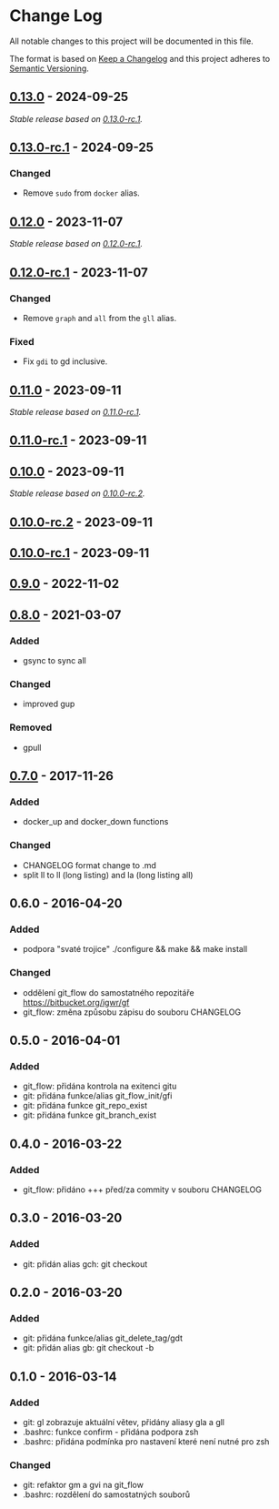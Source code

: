 # Change Log
All notable changes to this project will be documented in this file.

The format is based on [Keep a Changelog](http://keepachangelog.com/)
and this project adheres to [Semantic Versioning](http://semver.org/).

## [0.13.0] - 2024-09-25

_Stable release based on [0.13.0-rc.1]._

## [0.13.0-rc.1] - 2024-09-25

### Changed

- Remove `sudo` from `docker` alias.

## [0.12.0] - 2023-11-07

_Stable release based on [0.12.0-rc.1]._

## [0.12.0-rc.1] - 2023-11-07

### Changed

- Remove `graph` and `all` from the `gll` alias.

### Fixed

- Fix `gdi` to gd inclusive.

## [0.11.0] - 2023-09-11

_Stable release based on [0.11.0-rc.1]._

## [0.11.0-rc.1] - 2023-09-11

## [0.10.0] - 2023-09-11

_Stable release based on [0.10.0-rc.2]._

## [0.10.0-rc.2] - 2023-09-11

## [0.10.0-rc.1] - 2023-09-11

## [0.9.0] - 2022-11-02

## [0.8.0] - 2021-03-07
### Added
 - gsync to sync all

### Changed
 - improved gup

### Removed
 - gpull

## [0.7.0] - 2017-11-26
### Added
 - docker_up and docker_down functions

### Changed
 - CHANGELOG format change to .md
 - split ll to ll (long listing) and la (long listing all)

## 0.6.0 - 2016-04-20
### Added
 - podpora "svaté trojice" ./configure && make && make install

### Changed
 - oddělení git_flow do samostatného repozitáře https://bitbucket.org/igwr/gf
 - git_flow: změna způsobu zápisu do souboru CHANGELOG

## 0.5.0 - 2016-04-01
### Added
 - git_flow: přidána kontrola na exitenci gitu
 - git: přidána funkce/alias git_flow_init/gfi
 - git: přidána funkce git_repo_exist
 - git: přidána funkce git_branch_exist

## 0.4.0 - 2016-03-22
### Added
 - git_flow: přidáno +++ před/za commity v souboru CHANGELOG

## 0.3.0 - 2016-03-20
### Added
 - git: přidán alias gch: git checkout

## 0.2.0 - 2016-03-20
### Added
 - git: přidána funkce/alias git_delete_tag/gdt
 - git: přidán alias gb: git checkout -b

## 0.1.0 - 2016-03-14
### Added
 - git: gl zobrazuje aktuální větev, přidány aliasy gla a gll
 - .bashrc: funkce confirm - přidána podpora zsh
 - .bashrc: přidána podmínka pro nastavení které není nutné pro zsh

### Changed
 - git: refaktor gm a gvi na git_flow
 - .bashrc: rozdělení do samostatných souborů

[0.13.0]: https://https://github.com/internetguru/bashcfg/compare/v0.12.0...v0.13.0
[0.13.0-rc.1]: https://github.com/internetguru/bashcfg/releases/tag/v0.12.0
[0.12.0]: https://https://github.com/InternetGuru/bashcfg/compare/v0.11.0...v0.12.0
[0.12.0-rc.1]: https://github.com/InternetGuru/bashcfg/releases/tag/v0.11.0
[0.11.0]: https://https://github.com/internetguru/bashcfg/compare/v0.10.0...v0.11.0
[0.11.0-rc.1]: https://github.com/internetguru/bashcfg/releases/tag/v0.10.0
[0.10.0]: https://https://github.com/internetguru/bashcfg/compare/v0.9.0...v0.10.0
[0.10.0-rc.2]: https://github.com/internetguru/bashcfg/releases/tag/v0.9.0
[0.10.0-rc.1]: https://github.com/internetguru/bashcfg/releases/tag/v0.9.0
[0.9.0]: https://github.com/internetguru/bashcfg/compare/v0.8.0...v0.9.0
[0.8.0]: https://github.com/InternetGuru/bashcfg/compare/v0.7.0...v0.8.0
[0.7.0]: https://bitbucket.org/igwr/bashcfg/compare/v0.7.0..0.6.0
